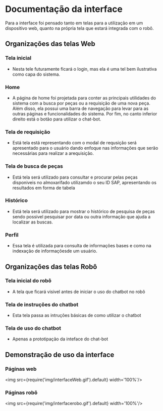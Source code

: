 # Documentação da interface
Para a interface foi pensado tanto em telas para a utilização em um dispositivo web, quanto na própria tela que estará integrada com o robô.

## Organizações das telas Web
### Tela inicial 
- Nesta tele futuramente ficará o login, mas ela é uma tel bem ilustrativa como capa do sistema. 
### Home 
- A página de home foi projetada para conter as principais utilidades do sistema com a busca por peças ou a requisição de uma nova peça. Além disso, ela possui uma barra de navegação para levar para as outras páginas e funcionalidades do sistema. Por fim, no canto inferior direito está o botão para utilizar o chat-bot.

### Tela de requisição
- Está tela está representando com o modal de requsição será apresentado para o usuário dando enfoque nas informações que serão necessárias para realizar a arequisição.

### Tela de busca de peças
- Está tela será utilizado para consultar e procurar pelas peças disponiveis no almoxarifado utilizamdo o seu ID SAP, apresentando os resultados em forma de tabela 
### Histórico
- Está tela será utilizado para mostrar o histórico de pesquisa de peças sendo possivel pesquisar por data ou outra informação que ajuda a localizar as buscas.
### Perfil 
- Essa tela é utilizada para consulta de informações bases e como na indexação de informaçõesde um usuário.  

## Organizações das telas Robô
### Tela inicial do robô
- A tela que ficará visivel antes de iniciar o uso do chatbot no robô
### Tela de instruções do chatbot
- Esta tela passa as intruções básicas de como utilizar o chatbot
### Tela de uso do chatbot 
- Apenas a prototipação da inteface do chat-bot  

## Demonstração de uso da interface

### Páginas web

<img src={require('img/interfaceWeb.gif').default} width='100%'/>


### Páginas robô

<img src={require('img/interfacerobo.gif').default} width='100%'/>